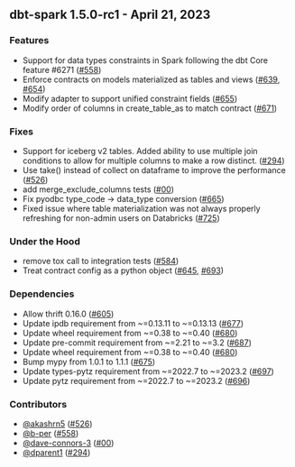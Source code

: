 ## dbt-spark 1.5.0-rc1 - April 21, 2023

### Features

- Support for data types constraints in Spark following the dbt Core feature #6271 ([#558](https://github.com/dbt-labs/dbt-spark/issues/558))
- Enforce contracts on models materialized as tables and views ([#639](https://github.com/dbt-labs/dbt-spark/issues/639), [#654](https://github.com/dbt-labs/dbt-spark/issues/654))
- Modify adapter to support unified constraint fields ([#655](https://github.com/dbt-labs/dbt-spark/issues/655))
- Modify order of columns in create_table_as to match contract ([#671](https://github.com/dbt-labs/dbt-spark/issues/671))

### Fixes

- Support for iceberg v2 tables.  Added ability to use multiple join conditions to allow for multiple columns to make a row distinct. ([#294](https://github.com/dbt-labs/dbt-spark/issues/294))
- Use take() instead of collect on dataframe to improve the performance ([#526](https://github.com/dbt-labs/dbt-spark/issues/526))
- add merge_exclude_columns tests ([#00](https://github.com/dbt-labs/dbt-spark/issues/00))
- Fix pyodbc type_code -> data_type conversion  ([#665](https://github.com/dbt-labs/dbt-spark/issues/665))
- Fixed issue where table materialization was not always properly refreshing for non-admin users on Databricks ([#725](https://github.com/dbt-labs/dbt-spark/issues/725))

### Under the Hood

- remove tox call to integration tests ([#584](https://github.com/dbt-labs/dbt-spark/issues/584))
- Treat contract config as a python object ([#645](https://github.com/dbt-labs/dbt-spark/issues/645), [#693](https://github.com/dbt-labs/dbt-spark/issues/693))

### Dependencies

- Allow thrift 0.16.0 ([#605](https://github.com/dbt-labs/dbt-spark/pull/605))
- Update ipdb requirement from ~=0.13.11 to ~=0.13.13 ([#677](https://github.com/dbt-labs/dbt-spark/pull/677))
- Update wheel requirement from ~=0.38 to ~=0.40 ([#680](https://github.com/dbt-labs/dbt-spark/pull/680))
- Update pre-commit requirement from ~=2.21 to ~=3.2 ([#687](https://github.com/dbt-labs/dbt-spark/pull/687))
- Update wheel requirement from ~=0.38 to ~=0.40 ([#680](https://github.com/dbt-labs/dbt-spark/pull/680))
- Bump mypy from 1.0.1 to 1.1.1 ([#675](https://github.com/dbt-labs/dbt-spark/pull/675))
- Update types-pytz requirement from ~=2022.7 to ~=2023.2 ([#697](https://github.com/dbt-labs/dbt-spark/pull/697))
- Update pytz requirement from ~=2022.7 to ~=2023.2 ([#696](https://github.com/dbt-labs/dbt-spark/pull/696))

### Contributors
- [@akashrn5](https://github.com/akashrn5) ([#526](https://github.com/dbt-labs/dbt-spark/issues/526))
- [@b-per](https://github.com/b-per) ([#558](https://github.com/dbt-labs/dbt-spark/issues/558))
- [@dave-connors-3](https://github.com/dave-connors-3) ([#00](https://github.com/dbt-labs/dbt-spark/issues/00))
- [@dparent1](https://github.com/dparent1) ([#294](https://github.com/dbt-labs/dbt-spark/issues/294))
